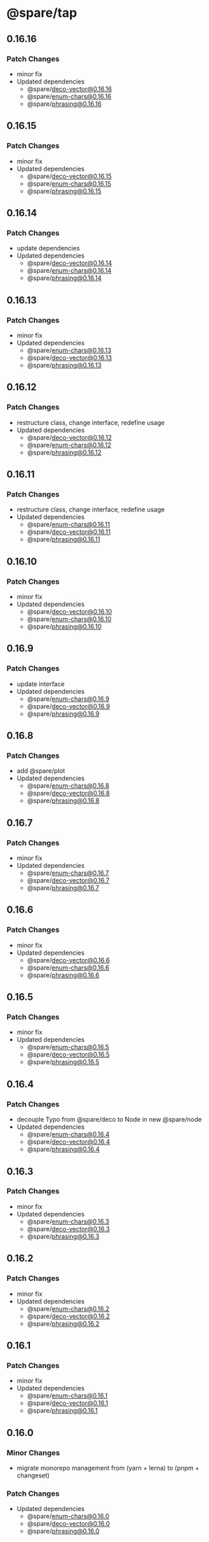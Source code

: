 # @spare/tap

## 0.16.16

### Patch Changes

- minor fix
- Updated dependencies
  - @spare/deco-vector@0.16.16
  - @spare/enum-chars@0.16.16
  - @spare/phrasing@0.16.16

## 0.16.15

### Patch Changes

- minor fix
- Updated dependencies
  - @spare/deco-vector@0.16.15
  - @spare/enum-chars@0.16.15
  - @spare/phrasing@0.16.15

## 0.16.14

### Patch Changes

- update dependencies
- Updated dependencies
  - @spare/deco-vector@0.16.14
  - @spare/enum-chars@0.16.14
  - @spare/phrasing@0.16.14

## 0.16.13

### Patch Changes

- minor fix
- Updated dependencies
  - @spare/enum-chars@0.16.13
  - @spare/deco-vector@0.16.13
  - @spare/phrasing@0.16.13

## 0.16.12

### Patch Changes

- restructure class, change interface, redefine usage
- Updated dependencies
  - @spare/deco-vector@0.16.12
  - @spare/enum-chars@0.16.12
  - @spare/phrasing@0.16.12

## 0.16.11

### Patch Changes

- restructure class, change interface, redefine usage
- Updated dependencies
  - @spare/enum-chars@0.16.11
  - @spare/deco-vector@0.16.11
  - @spare/phrasing@0.16.11

## 0.16.10

### Patch Changes

- minor fix
- Updated dependencies
  - @spare/deco-vector@0.16.10
  - @spare/enum-chars@0.16.10
  - @spare/phrasing@0.16.10

## 0.16.9

### Patch Changes

- update interface
- Updated dependencies
  - @spare/enum-chars@0.16.9
  - @spare/deco-vector@0.16.9
  - @spare/phrasing@0.16.9

## 0.16.8

### Patch Changes

- add @spare/plot
- Updated dependencies
  - @spare/enum-chars@0.16.8
  - @spare/deco-vector@0.16.8
  - @spare/phrasing@0.16.8

## 0.16.7

### Patch Changes

- minor fix
- Updated dependencies
  - @spare/enum-chars@0.16.7
  - @spare/deco-vector@0.16.7
  - @spare/phrasing@0.16.7

## 0.16.6

### Patch Changes

- minor fix
- Updated dependencies
  - @spare/deco-vector@0.16.6
  - @spare/enum-chars@0.16.6
  - @spare/phrasing@0.16.6

## 0.16.5

### Patch Changes

- minor fix
- Updated dependencies
  - @spare/enum-chars@0.16.5
  - @spare/deco-vector@0.16.5
  - @spare/phrasing@0.16.5

## 0.16.4

### Patch Changes

- decouple Typo from @spare/deco to Node in new @spare/node
- Updated dependencies
  - @spare/enum-chars@0.16.4
  - @spare/deco-vector@0.16.4
  - @spare/phrasing@0.16.4

## 0.16.3

### Patch Changes

- minor fix
- Updated dependencies
  - @spare/enum-chars@0.16.3
  - @spare/deco-vector@0.16.3
  - @spare/phrasing@0.16.3

## 0.16.2

### Patch Changes

- minor fix
- Updated dependencies
  - @spare/enum-chars@0.16.2
  - @spare/deco-vector@0.16.2
  - @spare/phrasing@0.16.2

## 0.16.1

### Patch Changes

- minor fix
- Updated dependencies
  - @spare/enum-chars@0.16.1
  - @spare/deco-vector@0.16.1
  - @spare/phrasing@0.16.1

## 0.16.0

### Minor Changes

- migrate monorepo management from (yarn + lerna) to (pnpm + changeset)

### Patch Changes

- Updated dependencies
  - @spare/enum-chars@0.16.0
  - @spare/deco-vector@0.16.0
  - @spare/phrasing@0.16.0
